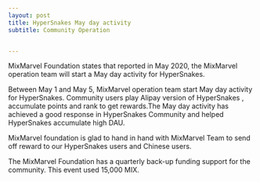 ```yaml
---
layout: post
title: HyperSnakes May day activity
subtitle: Community Operation


---
```


MixMarvel Foundation states that reported in May 2020, the MixMarvel operation team will start a May day activity for HyperSnakes.

Between May 1 and May 5, MixMarvel operation team start May day activity for HyperSnakes. Community users play Alipay version of HyperSnakes , accumulate points and rank to get rewards.The May day activity has achieved a good response in HyperSnakes Community and helped HyperSnakes accumulate high DAU. 

MixMarvel foundation is glad to hand in hand with MixMarvel Team to send off reward  to our HyperSnakes users and Chinese users. 

The MixMarvel Foundation has a quarterly back-up funding support for the community. This event used 15,000 MIX.  

